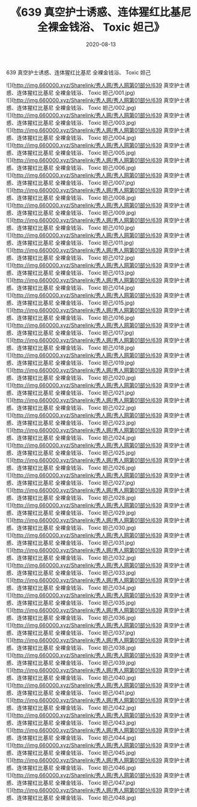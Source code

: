 ﻿---
layout: post
title:  《639 真空护士诱惑、连体猩红比基尼 全裸金钱浴、 Toxic 妲己》
date:   2020-08-13
img: http://img.660000.xyz/Sharelink/秀人网/秀人网第01部分/639 真空护士诱惑、连体猩红比基尼 全裸金钱浴、 Toxic 妲己/000.jpg
categories: [美女, 清纯, 唯美]
---

639 真空护士诱惑、连体猩红比基尼 全裸金钱浴、 Toxic 妲己

  ![](http://img.660000.xyz/Sharelink/秀人网/秀人网第01部分/639 真空护士诱惑、连体猩红比基尼 全裸金钱浴、 Toxic 妲己/001.jpg) <br> ![](http://img.660000.xyz/Sharelink/秀人网/秀人网第01部分/639 真空护士诱惑、连体猩红比基尼 全裸金钱浴、 Toxic 妲己/002.jpg) <br> ![](http://img.660000.xyz/Sharelink/秀人网/秀人网第01部分/639 真空护士诱惑、连体猩红比基尼 全裸金钱浴、 Toxic 妲己/003.jpg) <br> ![](http://img.660000.xyz/Sharelink/秀人网/秀人网第01部分/639 真空护士诱惑、连体猩红比基尼 全裸金钱浴、 Toxic 妲己/004.jpg) <br> ![](http://img.660000.xyz/Sharelink/秀人网/秀人网第01部分/639 真空护士诱惑、连体猩红比基尼 全裸金钱浴、 Toxic 妲己/005.jpg) <br> ![](http://img.660000.xyz/Sharelink/秀人网/秀人网第01部分/639 真空护士诱惑、连体猩红比基尼 全裸金钱浴、 Toxic 妲己/006.jpg) <br> ![](http://img.660000.xyz/Sharelink/秀人网/秀人网第01部分/639 真空护士诱惑、连体猩红比基尼 全裸金钱浴、 Toxic 妲己/007.jpg) <br> ![](http://img.660000.xyz/Sharelink/秀人网/秀人网第01部分/639 真空护士诱惑、连体猩红比基尼 全裸金钱浴、 Toxic 妲己/008.jpg) <br> ![](http://img.660000.xyz/Sharelink/秀人网/秀人网第01部分/639 真空护士诱惑、连体猩红比基尼 全裸金钱浴、 Toxic 妲己/009.jpg) <br> ![](http://img.660000.xyz/Sharelink/秀人网/秀人网第01部分/639 真空护士诱惑、连体猩红比基尼 全裸金钱浴、 Toxic 妲己/010.jpg) <br> ![](http://img.660000.xyz/Sharelink/秀人网/秀人网第01部分/639 真空护士诱惑、连体猩红比基尼 全裸金钱浴、 Toxic 妲己/011.jpg) <br> ![](http://img.660000.xyz/Sharelink/秀人网/秀人网第01部分/639 真空护士诱惑、连体猩红比基尼 全裸金钱浴、 Toxic 妲己/012.jpg) <br> ![](http://img.660000.xyz/Sharelink/秀人网/秀人网第01部分/639 真空护士诱惑、连体猩红比基尼 全裸金钱浴、 Toxic 妲己/013.jpg) <br> ![](http://img.660000.xyz/Sharelink/秀人网/秀人网第01部分/639 真空护士诱惑、连体猩红比基尼 全裸金钱浴、 Toxic 妲己/014.jpg) <br> ![](http://img.660000.xyz/Sharelink/秀人网/秀人网第01部分/639 真空护士诱惑、连体猩红比基尼 全裸金钱浴、 Toxic 妲己/015.jpg) <br> ![](http://img.660000.xyz/Sharelink/秀人网/秀人网第01部分/639 真空护士诱惑、连体猩红比基尼 全裸金钱浴、 Toxic 妲己/016.jpg) <br> ![](http://img.660000.xyz/Sharelink/秀人网/秀人网第01部分/639 真空护士诱惑、连体猩红比基尼 全裸金钱浴、 Toxic 妲己/017.jpg) <br> ![](http://img.660000.xyz/Sharelink/秀人网/秀人网第01部分/639 真空护士诱惑、连体猩红比基尼 全裸金钱浴、 Toxic 妲己/018.jpg) <br> ![](http://img.660000.xyz/Sharelink/秀人网/秀人网第01部分/639 真空护士诱惑、连体猩红比基尼 全裸金钱浴、 Toxic 妲己/019.jpg) <br> ![](http://img.660000.xyz/Sharelink/秀人网/秀人网第01部分/639 真空护士诱惑、连体猩红比基尼 全裸金钱浴、 Toxic 妲己/020.jpg) <br> ![](http://img.660000.xyz/Sharelink/秀人网/秀人网第01部分/639 真空护士诱惑、连体猩红比基尼 全裸金钱浴、 Toxic 妲己/021.jpg) <br> ![](http://img.660000.xyz/Sharelink/秀人网/秀人网第01部分/639 真空护士诱惑、连体猩红比基尼 全裸金钱浴、 Toxic 妲己/022.jpg) <br> ![](http://img.660000.xyz/Sharelink/秀人网/秀人网第01部分/639 真空护士诱惑、连体猩红比基尼 全裸金钱浴、 Toxic 妲己/023.jpg) <br> ![](http://img.660000.xyz/Sharelink/秀人网/秀人网第01部分/639 真空护士诱惑、连体猩红比基尼 全裸金钱浴、 Toxic 妲己/024.jpg) <br> ![](http://img.660000.xyz/Sharelink/秀人网/秀人网第01部分/639 真空护士诱惑、连体猩红比基尼 全裸金钱浴、 Toxic 妲己/025.jpg) <br> ![](http://img.660000.xyz/Sharelink/秀人网/秀人网第01部分/639 真空护士诱惑、连体猩红比基尼 全裸金钱浴、 Toxic 妲己/026.jpg) <br> ![](http://img.660000.xyz/Sharelink/秀人网/秀人网第01部分/639 真空护士诱惑、连体猩红比基尼 全裸金钱浴、 Toxic 妲己/027.jpg) <br> ![](http://img.660000.xyz/Sharelink/秀人网/秀人网第01部分/639 真空护士诱惑、连体猩红比基尼 全裸金钱浴、 Toxic 妲己/028.jpg) <br> ![](http://img.660000.xyz/Sharelink/秀人网/秀人网第01部分/639 真空护士诱惑、连体猩红比基尼 全裸金钱浴、 Toxic 妲己/029.jpg) <br> ![](http://img.660000.xyz/Sharelink/秀人网/秀人网第01部分/639 真空护士诱惑、连体猩红比基尼 全裸金钱浴、 Toxic 妲己/030.jpg) <br> ![](http://img.660000.xyz/Sharelink/秀人网/秀人网第01部分/639 真空护士诱惑、连体猩红比基尼 全裸金钱浴、 Toxic 妲己/031.jpg) <br> ![](http://img.660000.xyz/Sharelink/秀人网/秀人网第01部分/639 真空护士诱惑、连体猩红比基尼 全裸金钱浴、 Toxic 妲己/032.jpg) <br> ![](http://img.660000.xyz/Sharelink/秀人网/秀人网第01部分/639 真空护士诱惑、连体猩红比基尼 全裸金钱浴、 Toxic 妲己/033.jpg) <br> ![](http://img.660000.xyz/Sharelink/秀人网/秀人网第01部分/639 真空护士诱惑、连体猩红比基尼 全裸金钱浴、 Toxic 妲己/034.jpg) <br> ![](http://img.660000.xyz/Sharelink/秀人网/秀人网第01部分/639 真空护士诱惑、连体猩红比基尼 全裸金钱浴、 Toxic 妲己/035.jpg) <br> ![](http://img.660000.xyz/Sharelink/秀人网/秀人网第01部分/639 真空护士诱惑、连体猩红比基尼 全裸金钱浴、 Toxic 妲己/036.jpg) <br> ![](http://img.660000.xyz/Sharelink/秀人网/秀人网第01部分/639 真空护士诱惑、连体猩红比基尼 全裸金钱浴、 Toxic 妲己/037.jpg) <br> ![](http://img.660000.xyz/Sharelink/秀人网/秀人网第01部分/639 真空护士诱惑、连体猩红比基尼 全裸金钱浴、 Toxic 妲己/038.jpg) <br> ![](http://img.660000.xyz/Sharelink/秀人网/秀人网第01部分/639 真空护士诱惑、连体猩红比基尼 全裸金钱浴、 Toxic 妲己/039.jpg) <br> ![](http://img.660000.xyz/Sharelink/秀人网/秀人网第01部分/639 真空护士诱惑、连体猩红比基尼 全裸金钱浴、 Toxic 妲己/040.jpg) <br> ![](http://img.660000.xyz/Sharelink/秀人网/秀人网第01部分/639 真空护士诱惑、连体猩红比基尼 全裸金钱浴、 Toxic 妲己/041.jpg) <br> ![](http://img.660000.xyz/Sharelink/秀人网/秀人网第01部分/639 真空护士诱惑、连体猩红比基尼 全裸金钱浴、 Toxic 妲己/042.jpg) <br> ![](http://img.660000.xyz/Sharelink/秀人网/秀人网第01部分/639 真空护士诱惑、连体猩红比基尼 全裸金钱浴、 Toxic 妲己/043.jpg) <br> ![](http://img.660000.xyz/Sharelink/秀人网/秀人网第01部分/639 真空护士诱惑、连体猩红比基尼 全裸金钱浴、 Toxic 妲己/044.jpg) <br> ![](http://img.660000.xyz/Sharelink/秀人网/秀人网第01部分/639 真空护士诱惑、连体猩红比基尼 全裸金钱浴、 Toxic 妲己/045.jpg) <br> ![](http://img.660000.xyz/Sharelink/秀人网/秀人网第01部分/639 真空护士诱惑、连体猩红比基尼 全裸金钱浴、 Toxic 妲己/046.jpg) <br> ![](http://img.660000.xyz/Sharelink/秀人网/秀人网第01部分/639 真空护士诱惑、连体猩红比基尼 全裸金钱浴、 Toxic 妲己/047.jpg) <br> ![](http://img.660000.xyz/Sharelink/秀人网/秀人网第01部分/639 真空护士诱惑、连体猩红比基尼 全裸金钱浴、 Toxic 妲己/048.jpg) <br>